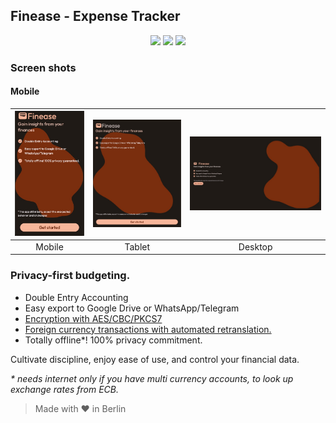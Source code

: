 <p align="center">
  <h2>Finease - Expense Tracker</h2>
</p>

<p align="center">
  <a href="https://flutter.dev/" style="text-decoration:none" area-label="flutter">
    <img src="https://img.shields.io/badge/Platform-Flutter%203.16.5-blue">
  </a>
  <a href="https://github.com/Donnie/Finease/releases/tag/v1.0.25" style="text-decoration:none" area-label="flutter">
    <img src="https://img.shields.io/badge/Version-1.0.25-orange">
  </a>
  <a href="https://github.com/Donnie/Finease/actions/workflows/android_release.yml" style="text-decoration:none" area-label="flutter">
    <img src="https://github.com/Donnie/Finease/actions/workflows/android_release.yml/badge.svg">
  </a>
</p>

### Screen shots

#### Mobile

| <img src="images/photo1704048355.jpeg" width="150"/> | <img src="images/photo1704048321.jpeg" width="200"/> | <img src="images/photo1704048271.jpeg" width="300"/> |
| :--------------------------------------------------: | :--------------------------------------------------: | :--------------------------------------------------: |
|                        Mobile                        |                        Tablet                        |                       Desktop                        |

### Privacy-first budgeting.

- Double Entry Accounting
- Easy export to Google Drive or WhatsApp/Telegram
- [Encryption with AES/CBC/PKCS7](https://github.com/Donnie/Finease/wiki/Encryption)
- [Foreign currency transactions with automated retranslation.](https://github.com/Donnie/Finease/wiki/Foreign-Currency-Retranslation-%E2%80%90-Gains-and-losses-in-foreign-currency)
- Totally offline*! 100% privacy commitment.

Cultivate discipline, enjoy ease of use, and control your financial data.

*\* needs internet only if you have multi currency accounts, to look up exchange rates from ECB.*

> Made with ♥ in Berlin
